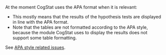 At the moment CogStat uses the APA format when it is relevant:

* This mostly means that the results of the hypothesis tests are displayed in line with the APA format.
* Note that the tables are not formatted according to the APA style, because the module CogStat uses to display the results does not support some table formatting.

See [APA style related issues](https://github.com/cogstat/cogstat/issues/105).